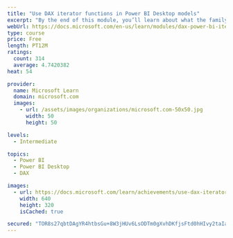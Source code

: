 ```yaml
---
title: "Use DAX iterator functions in Power BI Desktop models"
excerpt: "By the end of this module, you’ll learn about what the family of iterator functions can do and how to use them in your DAX calculations. Calculations will include custom summarizations, ranking, and concatenation."
webUrl: https://docs.microsoft.com/en-us/learn/modules/dax-power-bi-iterator-functions/
type: course
price: Free
length: PT12M
ratings:
  count: 314
  average: 4.7420382
heat: 54

provider:
  name: Microsoft Learn
  domain: microsoft.com
  images:
    - url: /assets/images/organizations/microsoft.com-50x50.jpg
      width: 50
      height: 50

levels:
  - Intermediate

topics:
  - Power BI
  - Power BI Desktop
  - DAX

images:
  - url: https://docs.microsoft.com/learn/achievements/use-dax-iterator-functions-power-bi-desktop-social.png
    width: 640
    height: 320
    isCached: true

secured: "TOR8s27qbtDAgYR4htbsGu+8W3jHUv6LsODTm0gXvhDKfjsFtd0hHIvy2taIat0ZcTyWkfovVayvTL5NcncMWw2bU2lALnKhUcxg8a/AVMK349Dgpw58rIiZYWYgm19vg6QNpDmQ2b1lubjb2ynXVN40U+A9pAnPPDHRAR7Yn+ZK1uRKsEbaxQKJoqLnNeZy/IE0bAxHKA8PknRmp8SzVvbQHNJs6zWY2A8UUEntjSiBhcaVTSkq8JIrWghLKH7adUjUEKwS2D77yCfW0hahD43BYMUWw27ccij9PiuhKtblRbdgLuXogcoynhT/Wl2lh6GKHSuFIcqiorGZKeRBG18w7WAdqqu8c7BcvDuut4iZLr6ApDBcYAGrnv18OirWdqYKviyalwVIvdYoDCJmqW+366WiEHDxRfcr/Y95V9k=;9atSi0T4kNZs3CV9ae/+Dg=="
---
```


